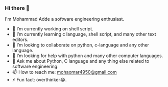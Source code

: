 ### Hi there 👋

I'm Mohammad Adde a software engineering enthusiast.

- 🔭 I’m currently working on shell script.
- 🌱 I’m currently learning c language, shell script, and many other text editors.
- 👯 I’m looking to collaborate on python, c-language and any other language.
- 🤔 I’m looking for help with python and many other computer languages.
- 💬 Ask me about Python, C language and any thing else related to software engineering.
- 📫 How to reach me: mohaomar4950@gmail.com
- ⚡ Fun fact: overthinker😂.
